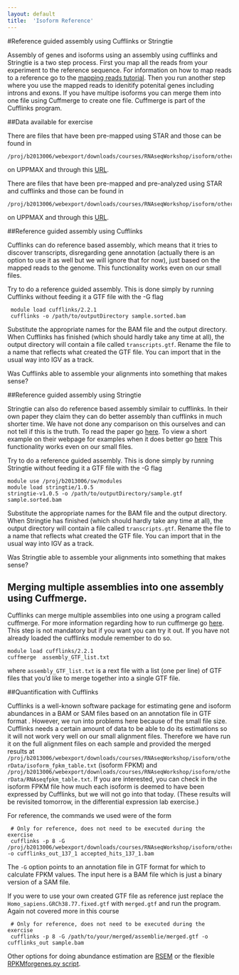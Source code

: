 ```yaml
---
layout: default
title:  'Isoform Reference'
---
```


#Reference guided assembly using Cufflinks or Stringtie

Assembly of genes and isoforms using an assembly using cufflinks and Stringtie is a two step process. 
First you map all the reads from your experiment to the reference sequence. For information on how to map reads to a reference go to the [mapping reads tutorial](mapping_reads). Then you run another step where you use the mapped reads to idenitify potenital genes including introns and exons.  If you have multipe isoforms you can merge them into one file using Cuffmerge to create one file. Cuffmerge is part of the Cufflinks program.




##Data available for exercise


There are files that have been pre-mapped using STAR and those can be found in

	/proj/b2013006/webexport/downloads/courses/RNAseqWorkshop/isoform/otherData/refBasedAssembly/RAB11FIP5/BAMfiles

on UPPMAX and through this [URL](https://export.uppmax.uu.se/b2013006/downloads/courses/RNAseqWorkshop/otherData/refBasedAssembly/RAB11FIP5/BAMfiles).

There are files that have been pre-mapped and pre-analyzed using STAR and cufflinks and those can be found in

	/proj/b2013006/webexport/downloads/courses/RNAseqWorkshop/isoform/otherData/refBasedAssembly/RAB11FIP5/GTFfiles
	
on UPPMAX and through this [URL](https://export.uppmax.uu.se/b2013006/downloads/courses/RNAseqWorkshop/isoform/otherData/refBasedAssembly/RAB11FIP5/GTFfiles).
 



##Reference guided assembly using Cufflinks

Cufflinks can do reference based assembly, which means that it tries to discover transcripts, disregarding gene annotation (actually there is an option to use it as well but we will ignore that for now), just based on the 
mapped reads to the genome. This functionality works even on our small files.

Try to do a reference guided assembly. This is done simply by running Cufflinks 
without feeding it a GTF file with the -G flag

     module load cufflinks/2.2.1
     cufflinks -o /path/to/outputDirectory sample.sorted.bam

Substitute the appropriate names for the BAM file and the output directory. When 
Cufflinks has finished (which should hardly take any time at all), the output 
directory will contain a file called ``transcripts.gtf``. Rename the file to a 
name that reflects what created the GTF file.  You can import that in 
the usual way into IGV as a track.

Was Cufflinks able to assemble your alignments into something that makes sense?
 
 
##Reference guided assembly using Stringtie

Stringtie can also do reference based assembly similair to cufflinks. In their own paper they claim they can do better assembly than cufflinks in much shorter time. We have not done any comparison on this ourselves and can not tell if this is the truth. To read the paper go [here](http://www.nature.com/nbt/journal/vaop/ncurrent/full/nbt.3122.html). To view a short example on their webpage for examples when it does better go [here](http://ccb.jhu.edu/software/stringtie/#tab3) This functionality works even on our small files.  

Try to do a reference guided assembly. This is done simply by running Stringtie 
without feeding it a GTF file with the -G flag

	module use /proj/b2013006/sw/modules
	module load stringtie/1.0.5
	stringtie-v1.0.5 -o /path/to/outputDirectory/sample.gtf sample.sorted.bam

Substitute the appropriate names for the BAM file and the output directory. When 
Stringtie has finished (which should hardly take any time at all), the output 
directory will contain a file called ``transcripts.gtf``. Rename the file to a 
name that reflects what created the GTF file.  You can import that in 
the usual way into IGV as a track.

Was Stringtie able to assemble your alignments into something that makes sense?
 

## Merging multiple assemblies into one assembly using Cuffmerge.

Cufflinks can merge multiple assemblies into one using a program called cuffmerge. For more information regarding how to run cuffmerge go [here](http://cole-trapnell-lab.github.io/cufflinks/cuffmerge/). 
This step is not mandatory but if you want you can try it out. If you have not already loaded the cufflinks module remember to do so. 

    module load cufflinks/2.2.1
	cuffmerge  assembly_GTF_list.txt
	
where ``assembly_GTF_list.txt`` is a rext file with a list (one per line) of GTF files that you’d like to merge together into a single GTF file.



##Quantification with Cufflinks

Cufflinks is a well-known software package for estimating gene and isoform abundances in a BAM or SAM files based on an annotation file in GTF format . However, we run into problems here because of the small file size. Cufflinks needs a certain amount of data to be able to do its estimations so it will not work very well on our small alignment files. Therefore we have run it on the full alignment files on each sample and provided the merged results at ``/proj/b2013006/webexport/downloads/courses/RNAseqWorkshop/isoform/otherData/isoform_fpkm_table.txt``
(isoform FPKM) and ``/proj/b2013006/webexport/downloads/courses/RNAseqWorkshop/isoform/otherData/RNAseqfpkm_table.txt``.
If you are interested, you can check in the isoform FPKM file how much each isoform 
is deemed to have been expressed by Cufflinks, but we will not go into that today. 
(These results will be revisited tomorrow, in the differential expression lab exercise.)

For reference, the commands we used were of the form

     # Only for reference, does not need to be executed during the exercise
     cufflinks -p 8 -G /proj/b2013006/webexport/downloads/courses/RNAseqWorkshop/isoform/otherData/Homo_sapiens.GRCh38.77.fixed.gtf -o cufflinks_out_137_1 accepted_hits_137_1.bam

The ``-G`` option points to an annotation file in GTF format for which to calculate
FPKM values. The input here is a BAM file which is just a binary version of a SAM file.  

If you were to use your own created GTF file as reference just replace the ``Homo_sapiens.GRCh38.77.fixed.gtf`` with ``merged.gtf`` and run the program. Again not covered more in this course

     # Only for reference, does not need to be executed during the exercise
     cufflinks -p 8 -G /path/to/your/merged/assemblie/merged.gtf -o cufflinks_out sample.bam


Other options for doing abundance estimation are [RSEM](http://deweylab.biostat.wisc.edu/rsem/) or the flexible [RPKMforgenes.py script](http://sandberg.cmb.ki.se/media/data/rnaseq/instructions-rpkmforgenes.html).








